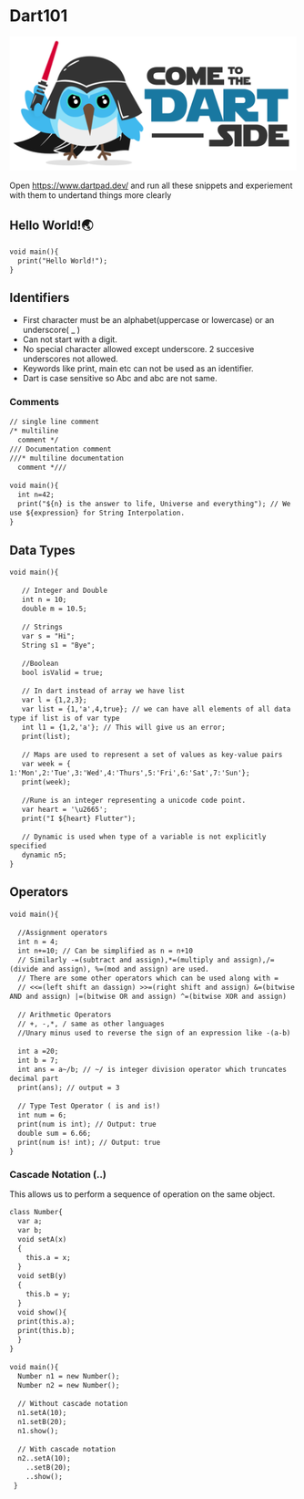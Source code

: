 # Dart101
<img src="https://raw.githubusercontent.com/kevmoo/dart_side/master/Dash%20Dart%20PNG%20%20-%20white.png" width=900>  

Open https://www.dartpad.dev/ and run all these snippets and experiement with them to undertand things more clearly  
## Hello World!:earth_asia:
```
void main(){
  print("Hello World!");
}
```

## Identifiers  
* First character must be an alphabet(uppercase or lowercase) or an underscore( _ )  
* Can not start with a digit.  
* No special character allowed except underscore. 2 succesive underscores not allowed.
* Keywords like print, main etc can not be used as an identifier.
* Dart is case sensitive so Abc and abc are not same.  

### Comments 
```
// single line comment
/* multiline
  comment */
/// Documentation comment
///* multiline documentation
  comment *///
  
void main(){
  int n=42;
  print("${n} is the answer to life, Universe and everything"); // We use ${expression} for String Interpolation.
}
```

## Data Types  
```
void main(){

   // Integer and Double
   int n = 10;
   double m = 10.5;
   
   // Strings
   var s = "Hi";
   String s1 = "Bye";
   
   //Boolean
   bool isValid = true;
   
   // In dart instead of array we have list
   var l = {1,2,3};
   var list = {1,'a',4,true}; // we can have all elements of all data type if list is of var type
   int l1 = {1,2,'a'}; // This will give us an error;
   print(list);
   
   // Maps are used to represent a set of values as key-value pairs
   var week = { 1:'Mon',2:'Tue',3:'Wed',4:'Thurs',5:'Fri',6:'Sat',7:'Sun'};
   print(week);
   
   //Rune is an integer representing a unicode code point.
   var heart = '\u2665';
   print("I ${heart} Flutter");
   
   // Dynamic is used when type of a variable is not explicitly specified
   dynamic n5;
}
```

## Operators  

```
void main(){
  
  //Assignment operators
  int n = 4;
  int n+=10; // Can be simplified as n = n+10
  // Similarly -=(subtract and assign),*=(multiply and assign),/=(divide and assign), %=(mod and assign) are used.
  // There are some other operators which can be used along with =
  // <<=(left shift an dassign) >>=(right shift and assign) &=(bitwise AND and assign) |=(bitwise OR and assign) ^=(bitwise XOR and assign)
  
  // Arithmetic Operators
  // +, -,*, / same as other languages
  //Unary minus used to reverse the sign of an expression like -(a-b)
  
  int a =20;
  int b = 7;
  int ans = a~/b; // ~/ is integer division operator which truncates decimal part
  print(ans); // output = 3
  
  // Type Test Operator ( is and is!)
  int num = 6;
  print(num is int); // Output: true
  double sum = 6.66;
  print(num is! int); // Output: true
}
```

### Cascade Notation (..)
This allows us to perform a sequence of operation on the same object.

```
class Number{
  var a;
  var b;
  void setA(x)
  {
    this.a = x;
  }
  void setB(y)
  {
    this.b = y;
  }
  void show(){
  print(this.a);
  print(this.b);
  }
}

void main(){
  Number n1 = new Number();
  Number n2 = new Number();
  
  // Without cascade notation
  n1.setA(10);
  n1.setB(20);
  n1.show();
  
  // With cascade notation 
  n2..setA(10);
    ..setB(20);
    ..show();
 }
```
